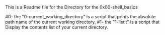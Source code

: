 This is a Readme file for the Directory for the 0x00-shell_basics

#0- the "0-current_working_directory" is a script that prints the absolute path name of the current working directory.
#1- the "1-listit" is a script that Display the contents list of your current directory.

